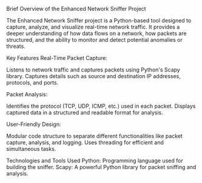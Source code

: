Brief Overview of the Enhanced Network Sniffer Project

The Enhanced Network Sniffer project is a Python-based tool designed to capture, analyze, and visualize real-time network traffic. It provides a deeper understanding of how data flows on a network, how packets are structured, and the ability to monitor and detect potential anomalies or threats.

Key Features
Real-Time Packet Capture:

Listens to network traffic and captures packets using Python's Scapy library.
Captures details such as source and destination IP addresses, protocols, and ports.

Packet Analysis:

Identifies the protocol (TCP, UDP, ICMP, etc.) used in each packet.
Displays captured data in a structured and readable format for analysis.

User-Friendly Design:

Modular code structure to separate different functionalities like packet capture, analysis, and logging.
Uses threading for efficient and simultaneous tasks.

Technologies and Tools Used
Python: Programming language used for building the sniffer.
Scapy: A powerful Python library for packet sniffing and analysis.
